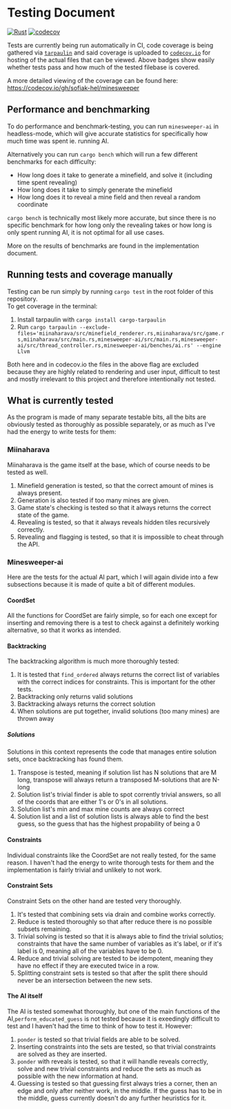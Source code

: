 # Testing Document

[![Rust](https://github.com/sofiak-hel/minesweeper/actions/workflows/rust.yml/badge.svg)](https://github.com/sofiak-hel/minesweeper/actions/workflows/rust.yml)
[![codecov](https://codecov.io/gh/sofiak-hel/minesweeper/branch/main/graph/badge.svg?token=LK0NOTUKGI)](https://codecov.io/gh/sofiak-hel/minesweeper)

Tests are currently being run automatically in CI, code coverage is being
gathered via [`tarpaulin`](https://github.com/xd009642/tarpaulin) and said
coverage is uploaded to
[`codecov.io`](https://codecov.io/gh/sofiak-hel/minesweeper) for hosting of the
actual files that can be viewed. Above badges show easily whether tests pass and
how much of the tested filebase is covered.

A more detailed viewing of the coverage can be found here:
https://codecov.io/gh/sofiak-hel/minesweeper

## Performance and benchmarking
To do performance and benchmark-testing, you can run `minesweeper-ai` in
headless-mode, which will give accurate statistics for specifically how much
time was spent ie. running AI.

Alternatively you can run `cargo bench` which will run a few different
benchmarks for each difficulty:
- How long does it take to generate a minefield, and solve it (including time
  spent revealing)
- How long does it take to simply generate the minefield
- How long does it to reveal a mine field and then reveal a random coordinate

`cargo bench` is technically most likely more accurate, but since there is no
specific benchmark for how long only the revealing takes or how long is only
spent running AI, it is not optimal for all use cases.

More on the results of benchmarks are found in the implementation document.


## Running tests and coverage manually
Testing can be run simply by running `cargo test` in the root folder of this
repository.  
To get coverage in the terminal:
1. Install tarpaulin with `cargo install cargo-tarpaulin`
2. Run `cargo tarpaulin --exclude-files='miinaharava/src/minefield_renderer.rs,miinaharava/src/game.rs,miinaharava/src/main.rs,minesweeper-ai/src/main.rs,minesweeper-ai/src/thread_controller.rs,minesweeper-ai/benches/ai.rs' --engine Llvm`

Both here and in codecov.io the files in the above flag are excluded because
they are highly related to rendering and user input, difficult to test and
mostly irrelevant to this project and therefore intentionally not tested.


## What is currently tested
As the program is made of many separate testable bits, all the bits are
obviously tested as thoroughly as possible separately, or as much as I've had
the energy to write tests for them:

### Miinaharava
Miinaharava is the game itself at the base, which of course needs to be tested
as well.

1. Minefield generation is tested, so that the correct amount of mines is always
   present.
2. Generation is also tested if too many mines are given.
3. Game state's checking is tested so that it always returns the correct state
   of the game.
4. Revealing is tested, so that it always reveals hidden tiles recursively
   correctly.
5. Revealing and flagging is tested, so that it is impossible to cheat through
   the API.

### Minesweeper-ai
Here are the tests for the actual AI part, which I will again divide into a few
subsections because it is made of quite a bit of different modules.

#### CoordSet
All the functions for CoordSet are fairly simple, so for each one except for
inserting and removing there is a test to check against a definitely working
alternative, so that it works as intended.

#### Backtracking
The backtracking algorithm is much more thoroughly tested:

1. It is tested that `find_ordered` always returns the correct list of variables
   with the correct indices for constraints. This is important for the other
   tests.
2. Backtracking only returns valid solutions
3. Backtracking always returns the correct solution
4. When solutions are put together, invalid solutions (too many mines) are
   thrown away

##### Solutions
Solutions in this context represents the code that manages entire solution sets,
once backtracking has found them.

1. Transpose is tested, meaning if solution list has N solutions that are M long, transpose will always return a transposed M-solutions that are N-long
2. Solution list's trivial finder is able to spot corrently trivial answers, so
   all of the coords that are either 1's or 0's in all solutions.
3. Solution list's min and max mine counts are always correct
3. Solution list and a list of solution lists is always able to find the best
   guess, so the guess that has the highest propability of being a 0

#### Constraints
Individual constraints like the CoordSet are not really tested, for the same
reason. I haven't had the energy to write thorough tests for them and the
implementation is fairly trivial and unlikely to not work.

#### Constraint Sets
Constraint Sets on the other hand are tested very thoroughly.

1. It's tested that combining sets via drain and combine works correctly.
2. Reduce is tested thoroughly so that after reduce there is no possible subsets
   remaining.
3. Trivial solving is tested so that it is always able to find the trivial
   solutios; constraints that have the same number of variables as it's label,
   or if it's label is 0, meaning all of the variables have to be 0.
4. Reduce and trivial solving are tested to be idempotent, meaning they have no
   effect if they are executed twice in a row.
5. Splitting constraint sets is tested so that after the split there should
   never be an intersection between the new sets.

#### The AI itself
The AI is tested somewhat thoroughly, but one of the main functions of the
AI,`perform_educated_guess` is not tested because it is exeedingly difficult to
test and I haven't had the time to think of how to test it. However:

1. `ponder` is tested so that trivial fields are able to be solved.
2. Inserting constraints into the sets are tested, so that trivial constraints
   are solved as they are inserted.
3. `ponder` with reveals is tested, so that it will handle reveals correctly,
   solve and new trivial constraints and reduce the sets as much as possible
   with the new information at hand.
4. Guessing is tested so that guessing first always tries a corner, then an edge
   and only after neither work, in the middle. If the guess has to be in the
   middle, guess currently doesn't do any further heuristics for it.